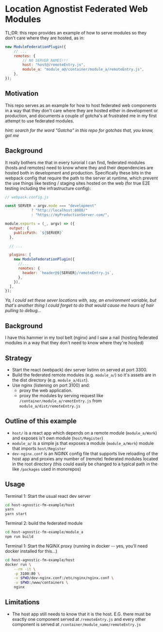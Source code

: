 # Location Agnostist Federated Web Modules

TL;DR: this repo provides an example of how to serve modules so they don't care
where they are hosted, as in:

```js
new ModuleFederationPlugin({
    // ...
    remotes: {
        // NO SERVER NAMES!!!
        host: "host@/remoteEntry.js",
        module_a: "module_a@/container/module_a/remoteEntry.js",
    },
});
```

## Motivation

This repo serves as an example for how to host federated web components in a way
that they don't care where they are hosted either in development or production,
and documents a couple of gotcha's at frustrated me in my first attempt to use
federated modules.

_hint: search for the word "Gotcha" in this repo for gotchas that, you know, got me_

## Background

It really bothers me that in every turorial I can find, federated modules (hosts
and remotes) need to know where they and their dependencies are hosted both in
development and production. Specifically these bits in the webpack config that
require the path to the server at runtime, which prevent the use things like
testing / staging sites hosted on the web (for true E2E testing including the
infrastructure config):

```js
// webpack.config.js

const SERVER = argv.mode === "development"
            ? "http://localhost:8080/"
            : "https://myProductionServer.com/",

module.exports = (_, argv) => ({
  output: {
    publicPath: `${SERVER}`
  },

  // ...

  plugins: [
    new ModuleFederationPlugin({
      //...
      remotes: {
        header: `header@${SERVER}/remoteEntry.js`,
      },
    }),
  ],
});
```

_Ya, I could set these sever locations with, say, an environment variable, but that's another thing I could forget to do that would cause me hours of hair pulling to debug..._

## Background

I have this hammer in my tool belt (nginx) and I saw a nail (hosting federated modules in a way that they don't need to know where they're hosted)

## Strategy

-   Start the react (webpack) dev server listinn on served at port 3300.
-   Build the federated remote modules (e.g. `module_a/`) so it's assets are in
    the dist directory (e.g. `module_a/dist`).
-   Use nginx (listening on port 3100) and:
    -   proxy the web application.
    -   proxy the modules by serving request like `/container/module_a/remotEntry.js`
        from `module_a/dist/remoteEntry.js`

## Outline of this example

-   `host/` is a react app which depends on a remote module (`module_a/Work`) and
    exposes is't own module (`host/Register`)
-   `module_a/` is a simple js that exposes a module (`module_a/Work`) module that imports
    `host/Register`
-   `dev-nginx.conf` is an NGINX config file that supports live reloading of the
    host app and proxies any number of (remote) federated modules located in the
    root directory (this could easily be changed to a typical path in the like
    `/packages` used in monorepos)

## Usage

Terminal 1: Start the usual react dev server

```sh
cd host-agnostic-fm-example/host
yarn
yarn start
```

Terminal 2: build the federated module

```sh
cd host-agnostic-fm-example/module_a
npm run build
```

Terminal 1: Start the NGINX proxy (running in docker -- yes, you'll need docker installed for this...)

```sh
cd host-agnostic-fm-example/host
docker run \
    --rm -it \
    -p 3100:80 \
    -v $PWD/dev-nginx.conf:/etc/nginx/nginx.conf \
    -v $PWD:/www/containers \
    nginx
```

## Limitations

-   The host app still needs to know that it is the host. E.G. there must be
    exactly one component served at `/remoteEntry.js` and every other component is
    served at `/container/module_name/remoteEntry.js`
